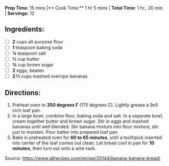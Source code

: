 **Prep Time:** 15 mins  |** Cook Time:** 1 hr 5 mins  | **Total Time:** 1 hr., 20 min.  | **Servings:** 12 

## Ingredients:
- [ ] **2** cups all-purpose flour
- [ ] **1** teaspoon baking soda
- [ ] **¼** teaspoon salt
- [ ] **½** cup butter
- [ ] **¾** cup brown sugar
- [ ] **2** eggs, beaten
- [ ] **2 ⅓** cups mashed overripe bananas

## Directions:
1. Preheat oven to **350 degrees F** (175 degrees C). Lightly grease a 9x5 inch loaf pan.
2. In a large bowl, combine flour, baking soda and salt. In a separate bowl, cream together butter and brown sugar. Stir in eggs and mashed bananas until well blended. Stir banana mixture into flour mixture; stir just to moisten. Pour batter into prepared loaf pan.
3. Bake in preheated oven for **60 to 65 minutes**, until a toothpick inserted into center of the loaf comes out clean. Let bread cool in pan for **10 minutes**, then turn out onto a wire rack.

Source: https://www.allrecipes.com/recipe/20144/banana-banana-bread/